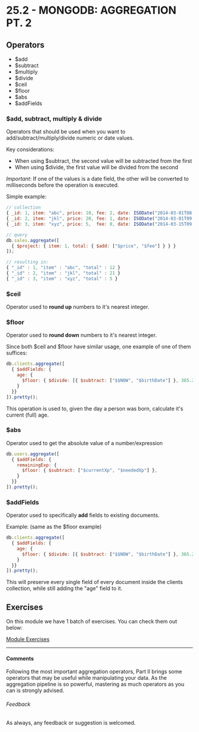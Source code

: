 # 25.2 - MONGODB: AGGREGATION PT. 2

## Operators

* $add
* $subtract
* $multiply
* $divide
* $ceil
* $floor
* $abs
* $addFields

### $add, subtract, multiply & divide

Operators that should be used when you want to add/subtract/multiply/divide numeric or date values.

Key considerations:

* When using $subtract, the second value will be subtracted from the first
* When using $divide, the first value will be divided from the second

*Important*: If one of the values is a date field, the other will be converted to milliseconds before the operation is executed.

Simple example:

```javascript
// collection
{ _id: 1, item: "abc", price: 10, fee: 2, date: ISODate("2014-03-01T08:00:00Z") },
{ _id: 2, item: "jkl", price: 20, fee: 1, date: ISODate("2014-03-01T09:00:00Z") },
{ _id: 3, item: "xyz", price: 5,  fee: 0, date: ISODate("2014-03-15T09:00:00Z") }

// query
db.sales.aggregate([
  { $project: { item: 1, total: { $add: ["$price", "$fee"] } } }
]);

// resulting in:
{ "_id" : 1, "item" : "abc", "total" : 12 }
{ "_id" : 2, "item" : "jkl", "total" : 21 }
{ "_id" : 3, "item" : "xyz", "total" : 5 }
```

### $ceil

Operator used to **round up** numbers to it's nearest integer.

### $floor

Operator used to **round down** numbers to it's nearest integer.

Since both $ceil and $floor have similar usage, one example of one of them suffices:

```javascript
db.clients.aggregate([
  { $addFields: {
    age: {
      $floor: { $divide: [{ $subtract: ["$$NOW", "$birthDate"] }, 365.25 * 86400000] }
    }
  }}
]).pretty();
```

This operation is used to, given the day a person was born, calculate it's current (full) age.

### $abs

Operator used to get the absolute value of a number/expression

```javascript
db.users.aggregate([
  { $addFields: {
    remainingExp: {
      $floor: { $subtract: ["$currentXp", "$neededXp"] },
    }
  }}
]).pretty();
```

### $addFields

Operator used to specifically **add** fields to existing documents.

Example: (same as the $floor example)

```javascript
db.clients.aggregate([
  { $addFields: {
    age: {
      $floor: { $divide: [{ $subtract: ["$$NOW", "$birthDate"] }, 365.25 * 86400000] }
    }
  }}
]).pretty();
```
This will preserve every single field of every document inside the clients collection, while still adding the "age" field to it.

## Exercises

On this module we have 1 batch of exercises. You can check them out below:

[Module Exercises](./exercises/exercises.md)

----

#### Comments

Following the most important aggregation operators, Part II brings some operators that may be useful while manipulating your data. As the aggregation pipeline is so powerful, mastering as much operators as you can is strongly advised.

###### Feedback

As always, any feedback or suggestion is welcomed.

